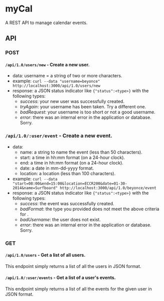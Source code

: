 # myCal
A REST API to manage calendar events.
## API
### POST
#### `/api/1.0/users/new` - Create a new user.
- data: username = a string of two or more characters.
- example: `curl --data "username=beyonce" http://localhost:3000/api/1.0/users/new`
- response: a JSON status indicator like `{"status":<type>}` with the following types:
  - *success*: your new user was successfully created.
  - *tryAgain*: your username has been taken.  Try a different one.
  - *badRequest*: your username is too short or not a good username.
  - *error*: there was an internal error in the application or database.  Sorry.

### `/api/1.0/:user/event` - Create a new event.
- data:
  - name: a string to name the event (less than 50 characters).
  - start: a time in hh:mm format (on a 24-hour clock).
  - end: a time in hh:mm format (on a 24-hour clock).
  - date: a date in mm-dd-yyyy format.
  - location: a location (less than 100 characters).
- example: `curl --data "start=08:00&end=15:00&location=ECCR200&date=01-30-2014&name=Surfboard" http://localhost:3000/api/1.0/beyonce/event`
- response: a JSON status indicator like `{"status":<type>}` with the following types:
  - *success*: the event was successfully created.
  - *bad<Data>Format*: the <data> type you provided does not meet the above criteria for <data>.
  - *badUsername*: the user does not exist.
  - *error*: there was an internal error in the application or database.  Sorry.

### GET
#### `/api/1.0/users` - Get a list of all users.
This endpoint simply returns a list of all the users in JSON format.

#### `/api/1.0/:user/events` - Get a list of a user's events.
This endpoint simply returns a list of all the events for the given user in JSON format.
